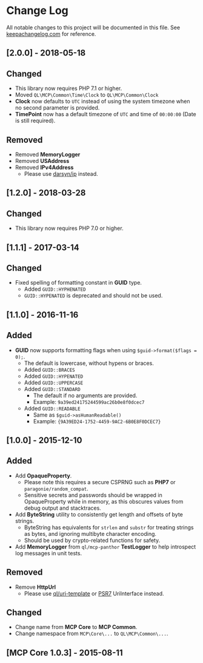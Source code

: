 # Change Log
All notable changes to this project will be documented in this file. See
[keepachangelog.com](http://keepachangelog.com) for reference.

## [2.0.0] - 2018-05-18
## Changed
- This library now requires PHP 7.1 or higher.
- Moved `QL\MCP\Common\Time\Clock` to `QL\MCP\Common\Clock`
- **Clock** now defaults to `UTC` instead of using the system timezone when no second parameter is provided.
- **TimePoint** now has a default timezone of `UTC` and time of `00:00:00` (Date is still required).

## Removed
- Removed **MemoryLogger**
- Removed **USAddress**
- Removed **IPv4Address**
    - Please use [darsyn/ip](https://github.com/darsyn/ip) instead.

## [1.2.0] - 2018-03-28
## Changed
- This library now requires PHP 7.0 or higher.

## [1.1.1] - 2017-03-14

## Changed
- Fixed spelling of formatting constant in **GUID** type.
    - Added `GUID::HYPHENATED`
    - `GUID::HYPENATED` is deprecated and should not be used.

## [1.1.0] - 2016-11-16

## Added
- **GUID** now supports formatting flags when using `$guid->format($flags = 0);`.
    - The default is lowercase, without hypens or braces.
    - Added `GUID::BRACES`
    - Added `GUID::HYPENATED`
    - Added `GUID::UPPERCASE`
    - Added `GUID::STANDARD`
        - The default if no arguments are provided.
        - Example: `9a39ed24175244599ac26b0e8f0dcec7`
    - Added `GUID::READABLE`
        - Same as `$guid->asHumanReadable()`
        - Example: `{9A39ED24-1752-4459-9AC2-6B0E8F0DCEC7}`

## [1.0.0] - 2015-12-10

## Added
- Add **OpaqueProperty**.
    - Please note this requires a secure CSPRNG such as **PHP7** or `paragonie/random_compat`.
    - Sensitive secrets and passwords should be wrapped in OpaqueProperty while in memory, as this obscures values
      from debug output and stacktraces.
- Add **ByteString** utility to consistently get length and offsets of byte strings.
    - ByteString has equivalents for `strlen` and `substr` for treating strings as bytes, and ignoring multibyte
      character encoding.
    - Should be used by crypto-related functions for safety.
- Add **MemoryLogger** from `ql/mcp-panthor` **TestLogger** to help introspect log messages in unit tests.

## Removed
- Remove **HttpUrl**
    - Please use [ql/uri-template](https://github.com/QuickenLoans/uri-template) or
      [PSR7](https://github.com/php-fig/http-message) UriInterface instead.

## Changed
- Change name from **MCP Core** to **MCP Common**.
- Change namespace from `MCP\Core\...` to `QL\MCP\Common\...`.

## [MCP Core 1.0.3] - 2015-08-11
